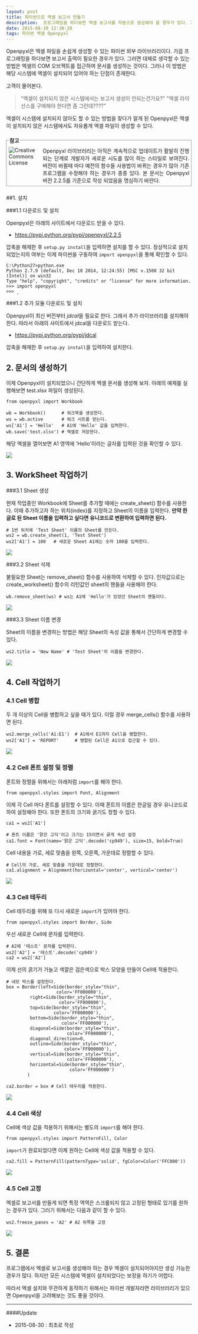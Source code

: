 ```yaml
---
layout: post
title: 파이썬으로 엑셀 보고서 만들기
description:  프로그래밍을 하다보면 엑셀 보고서를 자동으로 생성해야 할 경우가 있다. 그래서 파이썬의 외부 모듈인 openpyxl을 이용하여 엑셀 보고서를 만들어 보기로 한다.
date: 2015-08-30 12:38:20 
tags: 파이썬 엑셀 Openpyxl
---
```


Openpyxl은 엑셀 파일을 손쉽게 생성할 수 있는 파이썬 외부 라이브러리이다. 가끔 프로그래밍을 하다보면 보고서 출력이 필요한 경우가 있다. 그러면 대체로 생각할 수 있는 방법은 엑셀의 COM 오브젝트를 접근하여 문서를 생성하는 것이다. 그러나 이 방법은 해당 시스템에 엑셀이 설치되어 있어야 하는 단점이 존재한다.

고객이 물어본다.

> "엑셀이 설치되지 않은 시스템에서는 보고서 생성이 안되는건가요?"
> "엑셀 라이선스를 구매해야 한다면 좀 그런데????"

엑셀이 시스템에 설치되지 않아도 할 수 있는 방법을 찾다가 알게 된 Openpyxl은 엑셀이 설치되지 않은 시스템에서도 자유롭게 엑셀 파일이 생성할 수 있다.

<fieldset style="margin:20px 0px 20px 0px;padding:5px;"><legend><span><strong>참고</strong></span></legend><!--Creative Commons License--><div style="float: left; width: 88px; margin-top: 3px;"><img alt="Creative Commons License" style="border-width: 0" src="/images/exclamationmark.png"/></div><div style="margin-left: 92px; margin-top: 3px; text-align: justify;">Openpyxl 라이브러리는 아직은 계속적으로 업데이트가 활발히 진행되는 단계로 개발자가 새로운 시도를 많이 하는 스타일로 보여진다. 버전이 바뀔때 마다 예전의 함수들 사용법이 바뀌는 경우가 많아 기존 프로그램을 수정해야 하는 경우가 종종 있다. 본 문서는 <a>Openpyxl 버전 2.2.5를 기준으로 작성 되었음</a>을 명심하기 바란다.
</div></fieldset>


##1. 설치

###1.1 다운로드 및 설치

Openpyxl은 아래의 사이트에서 다운로드 받을 수 있다.

- https://pypi.python.org/pypi/openpyxl/2.2.5

압축을 해제한 후 ```setup.py install```을 입력하면 설치를 할 수 있다. 정상적으로 설치 되었는지의 여부는 이제 파이썬을 구동하여 ```import openpyxl```을 통해 확인할 수 있다.

```
C:\Python27>python.exe
Python 2.7.9 (default, Dec 10 2014, 12:24:55) [MSC v.1500 32 bit (Intel)] on win32
Type "help", "copyright", "credits" or "license" for more information.
>>> import openpyxl
>>> _
```

###1.2 추가 모듈 다운로드 및 설치

Openpyxl이 최신 버전부터 *jdcal*을 필요로 한다. 그래서 추가 라이브러리를 설치해야 한다. 따라서 아래의 사이트에서 jdcal을 다운로드 받는다.

- https://pypi.python.org/pypi/jdcal

압축을 해제한 후 ```setup.py install```을 입력하여 설치한다.

## 2. 문서의 생성하기

이제 Openpyxl이 설치되었으니 간단하게 엑셀 문서를 생성해 보자. 아래의 예제를 실행해보면 test.xlsx 파일이 생성된다. 

```
from openpyxl import Workbook

wb = Workbook()      # 워크북을 생성한다.
ws = wb.active       # 워크 시트를 얻는다.
ws['A1'] = 'Hello'   # A1에 'Hello' 값을 입력한다.
wb.save('test.xlsx') # 엑셀로 저장한다.
```

해당 엑셀을 열어보면  A1 영역에 'Hello'이라는 글자를 입력된 것을 확인할 수 있다.

![](/images/2015/openpyxl/openpyxl_1.png)


## 3. WorkSheet 작업하기

###3.1 Sheet 생성

현재 작업중인 Workbook에 Sheet를 추가할 때에는 create_sheet() 함수를 사용한다. 이때 추가하고자 하는 위치(index)를 지정하고 Sheet의 이름을 입력한다. **만약 한글로 된 Sheet 이름을 입력하고 싶다면 유니코드로 변환하여 입력하면 된다.**

```
# 1번 위치에 'Test Sheet' 이름의 Sheet를 만든다.
ws2 = wb.create_sheet(1, 'Test Sheet') 
ws2['A1'] = 100   # 새로운 Sheet A1에는 숫자 100을 입력한다.
```

![](/images/2015/openpyxl/openpyxl_2.png)

###3.2 Sheet 삭제

불필요한 Sheet는 remove_sheet() 함수를 사용하여 삭제할 수 있다. 인자값으로는 create_worksheet() 함수의 리턴값인 sheet의 핸들을 사용해야 한다.

```
wb.remove_sheet(ws) # ws는 A1에 'Hello'가 있었던 Sheet의 핸들이다.
```

![](/images/2015/openpyxl/openpyxl_3.png)


###3.3 Sheet 이름 변경

Sheet의 이름을 변경하는 방법은 해당 Sheet의 속성 값을 통해서 간단하게 변경할 수 있다.

```
ws2.title = 'New Name' # 'Test Sheet'의 이름을 변경한다.
```

![](/images/2015/openpyxl/openpyxl_4.png)


## 4. Cell 작업하기

### 4.1 Cell 병합

두 개 이상의 Cell을 병합하고 싶을 때가 있다. 이럴 경우 merge_cells() 함수를 사용하면 된다.

```
ws2.merge_cells('A1:E1')  # A1에서 E1까지 Cell을 병합한다.
ws2['A1'] = 'REPORT'      # 병합된 Cell은 A1으로 접근할 수 있다.
```

![](/images/2015/openpyxl/openpyxl_5.png)
  
### 4.2 Cell 폰트 설정 및 정렬

폰트와 정렬을 위해서는 아래처럼 ```import```를 해야 한다.

```
from openpyxl.styles import Font, Alignment
```

이제 각 Cell 마다 폰트를 설정할 수 있다. 이때 폰트의 이름은 한글일 경우 유니코드로 하여 설정해야 한다. 또한 폰트의 크기와 굵기도 정할 수 있다. 

```
ca1 = ws2['A1']

# 폰트 이름은 '맑은 고딕'이고 크기는 15이면서 굵게 속성 설정 
ca1.font = Font(name='맑은 고딕'.decode('cp949'), size=15, bold=True)
```

Cell 내용을 가로, 세로 맞춤을 왼쪽, 오른쪽, 가운데로 정렬할 수 있다.

```
# Cell의 가로, 세로 맞춤을 가운데로 정렬한다.
ca1.alignment = Alignment(horizontal='center', vertical='center')

```

![](/images/2015/openpyxl/openpyxl_6.png)

### 4.3 Cell 테두리

Cell 테두리를 위해 또 다시 새로운 ```import```가 있어야 한다.

```
from openpyxl.styles import Border, Side
```

우선 새로운 Cell에 문자를 입력한다. 

```
# A2에 '테스트' 문자를 입력한다.  
ws2['A2'] = '테스트'.decode('cp949')     
ca2 = ws2['A2']
```

이제 선의 굵기가 가늘고 색깔은 검은색으로 박스 모양을 만들어 Cell에 적용한다.

``` 
# 네모 박스를 설정한다.
box = Border(left=Side(border_style="thin", 
                   color='FF000000'),
         right=Side(border_style="thin",
                    color='FF000000'),
         top=Side(border_style="thin",
                  color='FF000000'),
         bottom=Side(border_style="thin",
                     color='FF000000'),
         diagonal=Side(border_style="thin",
                       color='FF000000'),
         diagonal_direction=0,
         outline=Side(border_style="thin",
                      color='FF000000'),
         vertical=Side(border_style="thin",
                       color='FF000000'),
         horizontal=Side(border_style="thin",
                        color='FF000000')
        )

ca2.border = box # Cell 테두리를 적용한다.
```

![](/images/2015/openpyxl/openpyxl_7.png)


### 4.4 Cell 색상

Cell에 색상 값을 적용하기 위해서는 별도의 ```import```를 해야 한다.

```
from openpyxl.styles import PatternFill, Color
```

```import```가 완료되었다면 이제 원하는 Cell에 색상 값을 적용할 수 있다.

```
ca2.fill = PatternFill(patternType='solid', fgColor=Color('FFC000'))
```

![](/images/2015/openpyxl/openpyxl_8.png)


### 4.5 Cell 고정

엑셀로 보고서를 만들게 되면 특정 역역은 스크롤되지 않고 고정된 형태로 있기를 원하는 경우가 있다. 그러기 위해서는 다음과 같이 할 수 있다.

```
ws2.freeze_panes = 'A2' # A2 위쪽을 고정
```

![](/images/2015/openpyxl/openpyxl_9.png)


## 5. 결론

프로그램에서 엑셀로 보고서를 생성해야 하는 경우 엑셀이 설치되어야지만 생성 가능한 경우가 많다. 하지만 모든 시스템에 엑셀이 설치되었다는 보장을 하기가 어렵다. 

따라서 엑셀 설치와 무관하게 동작하기 위해서는 파이썬 개발자라면 라이브러리가 있으면 Openpyxl을 고려해보는 것도 좋을 것이다.


***

####Update

- 2015-08-30 : 최초로 작성